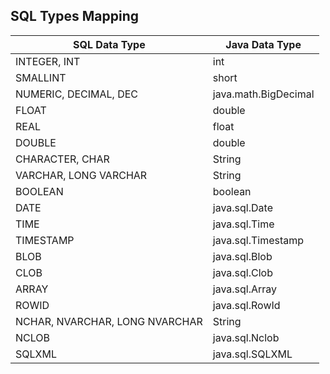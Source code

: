## SQL Types Mapping

| SQL Data Type                  | Java Data Type       |
| ------------------------------ | -------------------- |
| INTEGER, INT                   | int                  |
| SMALLINT                       | short                |
| NUMERIC, DECIMAL, DEC          | java.math.BigDecimal |
| FLOAT                          | double               |
| REAL                           | float                |
| DOUBLE                         | double               |
| CHARACTER, CHAR                | String               |
| VARCHAR, LONG VARCHAR          | String               |
| BOOLEAN                        | boolean              |
| DATE                           | java.sql.Date        |
| TIME                           | java.sql.Time        |
| TIMESTAMP                      | java.sql.Timestamp   |
| BLOB                           | java.sql.Blob        |
| CLOB                           | java.sql.Clob        |
| ARRAY                          | java.sql.Array       |
| ROWID                          | java.sql.RowId       |
| NCHAR, NVARCHAR, LONG NVARCHAR | String               |
| NCLOB                          | java.sql.Nclob       |
| SQLXML                         | java.sql.SQLXML      |
